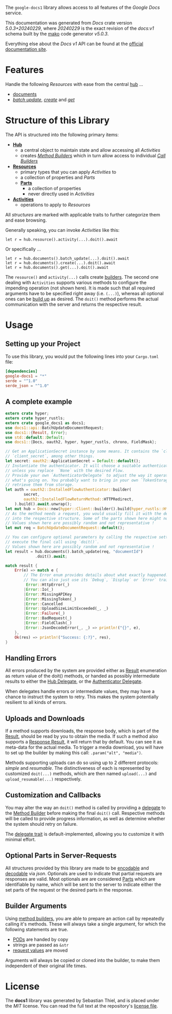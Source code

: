 <!---
DO NOT EDIT !
This file was generated automatically from 'src/generator/templates/api/README.md.mako'
DO NOT EDIT !
-->
The `google-docs1` library allows access to all features of the *Google Docs* service.

This documentation was generated from *Docs* crate version *5.0.3+20240229*, where *20240229* is the exact revision of the *docs:v1* schema built by the [mako](http://www.makotemplates.org/) code generator *v5.0.3*.

Everything else about the *Docs* *v1* API can be found at the
[official documentation site](https://developers.google.com/docs/).
# Features

Handle the following *Resources* with ease from the central [hub](https://docs.rs/google-docs1/5.0.3+20240229/google_docs1/Docs) ... 

* [documents](https://docs.rs/google-docs1/5.0.3+20240229/google_docs1/api::Document)
 * [*batch update*](https://docs.rs/google-docs1/5.0.3+20240229/google_docs1/api::DocumentBatchUpdateCall), [*create*](https://docs.rs/google-docs1/5.0.3+20240229/google_docs1/api::DocumentCreateCall) and [*get*](https://docs.rs/google-docs1/5.0.3+20240229/google_docs1/api::DocumentGetCall)




# Structure of this Library

The API is structured into the following primary items:

* **[Hub](https://docs.rs/google-docs1/5.0.3+20240229/google_docs1/Docs)**
    * a central object to maintain state and allow accessing all *Activities*
    * creates [*Method Builders*](https://docs.rs/google-docs1/5.0.3+20240229/google_docs1/client::MethodsBuilder) which in turn
      allow access to individual [*Call Builders*](https://docs.rs/google-docs1/5.0.3+20240229/google_docs1/client::CallBuilder)
* **[Resources](https://docs.rs/google-docs1/5.0.3+20240229/google_docs1/client::Resource)**
    * primary types that you can apply *Activities* to
    * a collection of properties and *Parts*
    * **[Parts](https://docs.rs/google-docs1/5.0.3+20240229/google_docs1/client::Part)**
        * a collection of properties
        * never directly used in *Activities*
* **[Activities](https://docs.rs/google-docs1/5.0.3+20240229/google_docs1/client::CallBuilder)**
    * operations to apply to *Resources*

All *structures* are marked with applicable traits to further categorize them and ease browsing.

Generally speaking, you can invoke *Activities* like this:

```Rust,ignore
let r = hub.resource().activity(...).doit().await
```

Or specifically ...

```ignore
let r = hub.documents().batch_update(...).doit().await
let r = hub.documents().create(...).doit().await
let r = hub.documents().get(...).doit().await
```

The `resource()` and `activity(...)` calls create [builders][builder-pattern]. The second one dealing with `Activities` 
supports various methods to configure the impending operation (not shown here). It is made such that all required arguments have to be 
specified right away (i.e. `(...)`), whereas all optional ones can be [build up][builder-pattern] as desired.
The `doit()` method performs the actual communication with the server and returns the respective result.

# Usage

## Setting up your Project

To use this library, you would put the following lines into your `Cargo.toml` file:

```toml
[dependencies]
google-docs1 = "*"
serde = "^1.0"
serde_json = "^1.0"
```

## A complete example

```Rust
extern crate hyper;
extern crate hyper_rustls;
extern crate google_docs1 as docs1;
use docs1::api::BatchUpdateDocumentRequest;
use docs1::{Result, Error};
use std::default::Default;
use docs1::{Docs, oauth2, hyper, hyper_rustls, chrono, FieldMask};

// Get an ApplicationSecret instance by some means. It contains the `client_id` and 
// `client_secret`, among other things.
let secret: oauth2::ApplicationSecret = Default::default();
// Instantiate the authenticator. It will choose a suitable authentication flow for you, 
// unless you replace  `None` with the desired Flow.
// Provide your own `AuthenticatorDelegate` to adjust the way it operates and get feedback about 
// what's going on. You probably want to bring in your own `TokenStorage` to persist tokens and
// retrieve them from storage.
let auth = oauth2::InstalledFlowAuthenticator::builder(
        secret,
        oauth2::InstalledFlowReturnMethod::HTTPRedirect,
    ).build().await.unwrap();
let mut hub = Docs::new(hyper::Client::builder().build(hyper_rustls::HttpsConnectorBuilder::new().with_native_roots().https_or_http().enable_http1().build()), auth);
// As the method needs a request, you would usually fill it with the desired information
// into the respective structure. Some of the parts shown here might not be applicable !
// Values shown here are possibly random and not representative !
let mut req = BatchUpdateDocumentRequest::default();

// You can configure optional parameters by calling the respective setters at will, and
// execute the final call using `doit()`.
// Values shown here are possibly random and not representative !
let result = hub.documents().batch_update(req, "documentId")
             .doit().await;

match result {
    Err(e) => match e {
        // The Error enum provides details about what exactly happened.
        // You can also just use its `Debug`, `Display` or `Error` traits
         Error::HttpError(_)
        |Error::Io(_)
        |Error::MissingAPIKey
        |Error::MissingToken(_)
        |Error::Cancelled
        |Error::UploadSizeLimitExceeded(_, _)
        |Error::Failure(_)
        |Error::BadRequest(_)
        |Error::FieldClash(_)
        |Error::JsonDecodeError(_, _) => println!("{}", e),
    },
    Ok(res) => println!("Success: {:?}", res),
}

```
## Handling Errors

All errors produced by the system are provided either as [Result](https://docs.rs/google-docs1/5.0.3+20240229/google_docs1/client::Result) enumeration as return value of
the doit() methods, or handed as possibly intermediate results to either the 
[Hub Delegate](https://docs.rs/google-docs1/5.0.3+20240229/google_docs1/client::Delegate), or the [Authenticator Delegate](https://docs.rs/yup-oauth2/*/yup_oauth2/trait.AuthenticatorDelegate.html).

When delegates handle errors or intermediate values, they may have a chance to instruct the system to retry. This 
makes the system potentially resilient to all kinds of errors.

## Uploads and Downloads
If a method supports downloads, the response body, which is part of the [Result](https://docs.rs/google-docs1/5.0.3+20240229/google_docs1/client::Result), should be
read by you to obtain the media.
If such a method also supports a [Response Result](https://docs.rs/google-docs1/5.0.3+20240229/google_docs1/client::ResponseResult), it will return that by default.
You can see it as meta-data for the actual media. To trigger a media download, you will have to set up the builder by making
this call: `.param("alt", "media")`.

Methods supporting uploads can do so using up to 2 different protocols: 
*simple* and *resumable*. The distinctiveness of each is represented by customized 
`doit(...)` methods, which are then named `upload(...)` and `upload_resumable(...)` respectively.

## Customization and Callbacks

You may alter the way an `doit()` method is called by providing a [delegate](https://docs.rs/google-docs1/5.0.3+20240229/google_docs1/client::Delegate) to the 
[Method Builder](https://docs.rs/google-docs1/5.0.3+20240229/google_docs1/client::CallBuilder) before making the final `doit()` call. 
Respective methods will be called to provide progress information, as well as determine whether the system should 
retry on failure.

The [delegate trait](https://docs.rs/google-docs1/5.0.3+20240229/google_docs1/client::Delegate) is default-implemented, allowing you to customize it with minimal effort.

## Optional Parts in Server-Requests

All structures provided by this library are made to be [encodable](https://docs.rs/google-docs1/5.0.3+20240229/google_docs1/client::RequestValue) and 
[decodable](https://docs.rs/google-docs1/5.0.3+20240229/google_docs1/client::ResponseResult) via *json*. Optionals are used to indicate that partial requests are responses 
are valid.
Most optionals are are considered [Parts](https://docs.rs/google-docs1/5.0.3+20240229/google_docs1/client::Part) which are identifiable by name, which will be sent to 
the server to indicate either the set parts of the request or the desired parts in the response.

## Builder Arguments

Using [method builders](https://docs.rs/google-docs1/5.0.3+20240229/google_docs1/client::CallBuilder), you are able to prepare an action call by repeatedly calling it's methods.
These will always take a single argument, for which the following statements are true.

* [PODs][wiki-pod] are handed by copy
* strings are passed as `&str`
* [request values](https://docs.rs/google-docs1/5.0.3+20240229/google_docs1/client::RequestValue) are moved

Arguments will always be copied or cloned into the builder, to make them independent of their original life times.

[wiki-pod]: http://en.wikipedia.org/wiki/Plain_old_data_structure
[builder-pattern]: http://en.wikipedia.org/wiki/Builder_pattern
[google-go-api]: https://github.com/google/google-api-go-client

# License
The **docs1** library was generated by Sebastian Thiel, and is placed 
under the *MIT* license.
You can read the full text at the repository's [license file][repo-license].

[repo-license]: https://github.com/Byron/google-apis-rsblob/main/LICENSE.md

